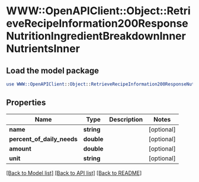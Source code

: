 # WWW::OpenAPIClient::Object::RetrieveRecipeInformation200ResponseNutritionIngredientBreakdownInnerNutrientsInner

## Load the model package
```perl
use WWW::OpenAPIClient::Object::RetrieveRecipeInformation200ResponseNutritionIngredientBreakdownInnerNutrientsInner;
```

## Properties
Name | Type | Description | Notes
------------ | ------------- | ------------- | -------------
**name** | **string** |  | [optional] 
**percent_of_daily_needs** | **double** |  | [optional] 
**amount** | **double** |  | [optional] 
**unit** | **string** |  | [optional] 

[[Back to Model list]](../README.md#documentation-for-models) [[Back to API list]](../README.md#documentation-for-api-endpoints) [[Back to README]](../README.md)


